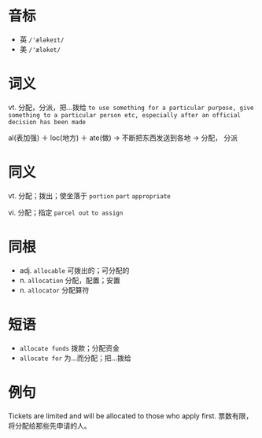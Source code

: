 # 音标

- 英 `/'æləkeɪt/`
- 美 `/'æləket/`

# 词义

vt. 分配，分派，把…拨给
`to use something for a particular purpose, give something to a particular person etc, especially after an official decision has been made`



al(表加强) ＋ loc(地方) ＋ ate(做) → 不断把东西发送到各地 → 分配， 分派

# 同义

vt. 分配；拨出；使坐落于
`portion` `part` `appropriate`

vi. 分配；指定
`parcel out` `to assign`

# 同根

- adj. `allocable` 可拨出的；可分配的
- n. `allocation` 分配，配置；安置
- n. `allocator` 分配算符

# 短语

- `allocate funds` 拨款；分配资金
- `allocate for` 为…而分配；把…拨给

# 例句

Tickets are limited and will be allocated to those who apply first.
票数有限，将分配给那些先申请的人。


